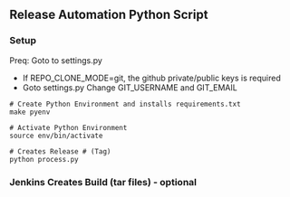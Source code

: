 ## Release Automation Python Script
### Setup
Preq: Goto to settings.py
 - If REPO_CLONE_MODE=git, the github private/public keys is required
 - Goto settings.py Change GIT_USERNAME and GIT_EMAIL

````shell
# Create Python Environment and installs requirements.txt
make pyenv

# Activate Python Environment
source env/bin/activate

# Creates Release # (Tag)
python process.py
````

### Jenkins Creates Build (tar files) - optional 
